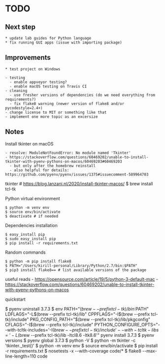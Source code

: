 # TODO

## Next step

    * update lab guides for Python language
    * fix running GUI apps (issue with importing package)

## Improvements

    * test project on Windows

    - testing
      - enable appveyor testing?
      - enable macOS testing on Travis CI
    - cleaning
      - use fresher versions of dependencies (do we need everything from requirements?)
      - fix flake8 warning (newer version of flake8 and/or pycodestyle=2.4+)
    - change license to MIT or something like that
    - implement one more topic as an excersize

## Notes

Install tkinter on macOS

    - resolve: ModuleNotFoundError: No module named 'Tkinter'
    - https://stackoverflow.com/questions/60469202/unable-to-install-tkinter-with-pyenv-pythons-on-macos/60469203#60469203
      - but only after the homebrew reinstall
      - also helpful for details: https://github.com/pyenv/pyenv/issues/1375#issuecomment-589964703

tkinter
    # https://blog.lanzani.nl/2020/install-tkinter-macos/
    $ brew install tcl-tk

Python virtual environment

    $ python -m venv env
    $ source env/bin/activate
    $ deactivate # if needed

Dependencies installation

    $ easy_install pip
    $ sudo easy_install pip
    $ pip install -r requirements.txt

Random commands

    $ python -m pip install flake8
    $ PATH="/Users/kirill-personal/Library/Python/2.7/bin:$PATH"
    $ pip3 install flake8== # list available versions of the package

useful reads
    - https://opensource.com/article/19/5/python-3-default-mac
    - https://stackoverflow.com/questions/60469202/unable-to-install-tkinter-with-pyenv-pythons-on-macos

quickstart

  $ pyenv uninstall 3.7.3
  $ env   PATH="$(brew --prefix tcl-tk)/bin:$PATH"   LDFLAGS="-L$(brew --prefix tcl-tk)/lib"   CPPFLAGS="-I$(brew --prefix tcl-tk)/include"   PKG_CONFIG_PATH="$(brew --prefix tcl-tk)/lib/pkgconfig"   CFLAGS="-I$(brew --prefix tcl-tk)/include"   PYTHON_CONFIGURE_OPTS="--with-tcltk-includes='-I$(brew --prefix tcl-tk)/include' --with-tcltk-libs='-L$(brew --prefix tcl-tk)/lib -ltcl8.6 -ltk8.6'"   pyenv install 3.7.3
  $ pyenv versions
  $ pyenv global 3.7.3
  $ python -V
  $ python -m tkinter -c 'tkinter._test()'
  $ python -m venv env
  $ source env/bin/activate
  $ pip install -r requirements.txt
  $ nosetests -x --with-coverage code/*
  $ flake8 --max-line-length=110 code